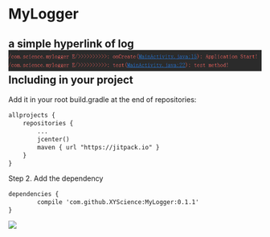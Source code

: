 # MyLogger
a simple hyperlink of log      
![image](https://github.com/XYScience/MyLogger/raw/master/screenshots/result.png)
Including in your project    
-------------------------     
Add it in your root build.gradle at the end of repositories:

	allprojects {
		repositories {
			...
			jcenter()
			maven { url "https://jitpack.io" }
		}
	}
Step 2. Add the dependency

	dependencies {
	        compile 'com.github.XYScience:MyLogger:0.1.1'
	}       
[![](https://jitpack.io/v/XYScience/MyLogger.svg)](https://jitpack.io/#XYScience/MyLogger)
